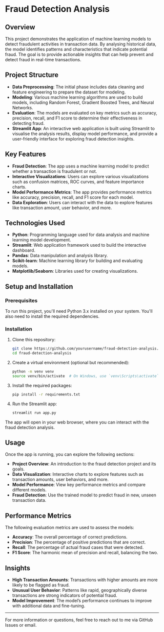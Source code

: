 # Fraud Detection Analysis

## Overview
This project demonstrates the application of machine learning models to detect fraudulent activities in transaction data. By analysing historical data, the model identifies patterns and characteristics that indicate potential fraud. The goal is to provide actionable insights that can help prevent and detect fraud in real-time transactions.

## Project Structure
- **Data Preprocessing**: The initial phase includes data cleaning and feature engineering to prepare the dataset for modeling.
- **Modeling**: Various machine learning algorithms are used to build models, including Random Forest, Gradient Boosted Trees, and Neural Networks.
- **Evaluation**: The models are evaluated on key metrics such as accuracy, precision, recall, and F1 score to determine their effectiveness in detecting fraud.
- **Streamlit App**: An interactive web application is built using Streamlit to visualise the analysis results, display model performance, and provide a user-friendly interface for exploring fraud detection insights.

## Key Features
- **Fraud Detection**: The app uses a machine learning model to predict whether a transaction is fraudulent or not.
- **Interactive Visualizations**: Users can explore various visualizations such as confusion matrices, ROC curves, and feature importance charts.
- **Model Performance Metrics**: The app provides performance metrics like accuracy, precision, recall, and F1 score for each model.
- **Data Exploration**: Users can interact with the data to explore features like transaction amount, user behavior, and more.

## Technologies Used
- **Python**: Programming language used for data analysis and machine learning model development.
- **Streamlit**: Web application framework used to build the interactive dashboard.
- **Pandas**: Data manipulation and analysis library.
- **Scikit-learn**: Machine learning library for building and evaluating models.
- **Matplotlib/Seaborn**: Libraries used for creating visualizations.

## Setup and Installation

### Prerequisites
To run this project, you'll need Python 3.x installed on your system. You'll also need to install the required dependencies.

### Installation
1. Clone this repository:
    ```bash
    git clone https://github.com/yourusername/fraud-detection-analysis.git
    cd fraud-detection-analysis
    ```

2. Create a virtual environment (optional but recommended):
    ```bash
    python -m venv venv
    source venv/bin/activate  # On Windows, use `venv\Scripts\activate`
    ```

3. Install the required packages:
    ```bash
    pip install -r requirements.txt
    ```

4. Run the Streamlit app:
    ```bash
    streamlit run app.py
    ```

The app will open in your web browser, where you can interact with the fraud detection analysis.

## Usage
Once the app is running, you can explore the following sections:
- **Project Overview**: An introduction to the fraud detection project and its goals.
- **Data Visualization**: Interactive charts to explore features such as transaction amounts, user behaviors, and more.
- **Model Performance**: View key performance metrics and compare different models.
- **Fraud Detection**: Use the trained model to predict fraud in new, unseen transaction data.

## Performance Metrics
The following evaluation metrics are used to assess the models:
- **Accuracy**: The overall percentage of correct predictions.
- **Precision**: The percentage of positive predictions that are correct.
- **Recall**: The percentage of actual fraud cases that were detected.
- **F1 Score**: The harmonic mean of precision and recall, balancing the two.

## Insights
- **High Transaction Amounts**: Transactions with higher amounts are more likely to be flagged as fraud.
- **Unusual User Behavior**: Patterns like rapid, geographically diverse transactions are strong indicators of potential fraud.
- **Model Improvement**: The model’s performance continues to improve with additional data and fine-tuning.

---

For more information or questions, feel free to reach out to me via GitHub Issues or email.

